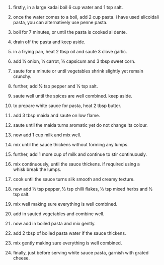 1. firstly, in a large kadai boil 6 cup water and 1 tsp salt.

2. once the water comes to a boil, add 2 cup pasta. i have used elicoidali pasta, you can alternatively use penne pasta.

3. boil for 7 minutes, or until the pasta is cooked al dente.

4. drain off the pasta and keep aside.

5. in a frying pan, heat 2 tbsp oil and saute 3 clove garlic.

6. add ½ onion, ½ carrot, ½ capsicum and 3 tbsp sweet corn.

7. saute for a minute or until vegetables shrink slightly yet remain    
   crunchy.

8. further, add ½ tsp pepper and ½ tsp salt.

9. saute well until the spices are well combined. keep aside.

10. to prepare white sauce for pasta, heat 2 tbsp butter.

11. add 3 tbsp maida and saute on low flame.

12. saute until the maida turns aromatic yet do not change its colour.

13. now add 1 cup milk and mix well.

14. mix until the sauce thickens without forming any lumps.

15. further, add 1 more cup of milk and continue to stir continuously.

16. mix continuously, until the sauce thickens. if required using a    
    whisk break the lumps.

17. cook until the sauce turns silk smooth and creamy texture.

18. now add ½ tsp pepper, ½ tsp chilli flakes, ½ tsp mixed herbs and ½   
    tsp salt.

19. mix well making sure everything is well combined.

20. add in sauted vegetables and combine well.

21. now add in boiled pasta and mix gently.

22. add 2 tbsp of boiled pasta water if the sauce thickens.

23. mix gently making sure everything is well combined.

24. finally, just before serving white sauce pasta, garnish with grated    cheese.